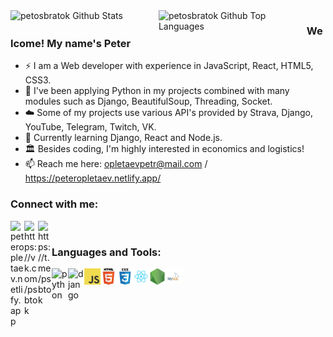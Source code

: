 <a href="https://github.com/anuraghazra/github-readme-stats">
  <img align="left" width="47%" alt="petosbratok Github Stats" src="https://github-readme-stats-mu-three-52.vercel.app/api?username=petosbratok&show_icons=true&theme=dark"/>
</a>
<a href="https://github.com/anuraghazra/github-readme-stats">
  <img align="left" width="47%" alt="petosbratok Github Top Languages" src="https://github-readme-stats.vercel.app/api/top-langs/?username=petosbratok&layout=compact"/>
</a>

### Welcome! My name's Peter

- ⚡ I am a Web developer with experience in JavaScript, React, HTML5, CSS3.
- 🐍 I've been applying Python in my projects combined with many modules such as Django, BeautifulSoup, Threading, Socket.
- ☁️ Some of my projects use various API's provided by Strava, Django, YouTube, Telegram, Twitch, VK.
- 🎍 Currently learning Django, React and Node.js.
- 🏛️ Besides coding, I'm highly interested in economics and logistics!
- 📫 Reach me here: opletaevpetr@mail.com / https://peteropletaev.netlify.app/

### Connect with me:

[<img align="left" alt="peteropletaev.netlify.app" width="22px" src="https://img.icons8.com/material-outlined/24/FFFFFF/geography.png" />][website]
[<img align="left" alt="https://vk.com/psbtok" width="22px" src="https://img.icons8.com/glyph-neue/64/FFFFFF/vk-circled.png" />][VK]
[<img align="left" alt="https://t.me/psbtok" width="22px" src="https://img.icons8.com/ios-glyphs/30/FFFFFF/telegram-app.png" />][telegram]

<br />

### Languages and Tools:

<img align="left" alt="python" width="26px" src="https://img.icons8.com/color/48/000000/python--v1.png" />
<img align="left" alt="django" width="26px" src="https://img.icons8.com/ios-filled/50/FFFFFF/django.png" />
<img align="left" alt="JavaScript" width="26px" src="https://raw.githubusercontent.com/github/explore/80688e429a7d4ef2fca1e82350fe8e3517d3494d/topics/javascript/javascript.png" />
<img align="left" alt="HTML5" width="26px" src="https://raw.githubusercontent.com/github/explore/80688e429a7d4ef2fca1e82350fe8e3517d3494d/topics/html/html.png" />
<img align="left" alt="CSS3" width="26px" src="https://raw.githubusercontent.com/github/explore/80688e429a7d4ef2fca1e82350fe8e3517d3494d/topics/css/css.png" />
<img align="left" alt="React" width="26px" src="https://raw.githubusercontent.com/github/explore/80688e429a7d4ef2fca1e82350fe8e3517d3494d/topics/react/react.png" />
<img align="left" alt="Node.js" width="26px" src="https://raw.githubusercontent.com/github/explore/80688e429a7d4ef2fca1e82350fe8e3517d3494d/topics/nodejs/nodejs.png" />
<img align="left" alt="MySQL" width="26px" src="https://raw.githubusercontent.com/github/explore/80688e429a7d4ef2fca1e82350fe8e3517d3494d/topics/mysql/mysql.png" />


[website]: https://peteropletaev.netlify.app
[vk]: https://vk.com/psbtok
[telegram]: https://t.me/psbtok
